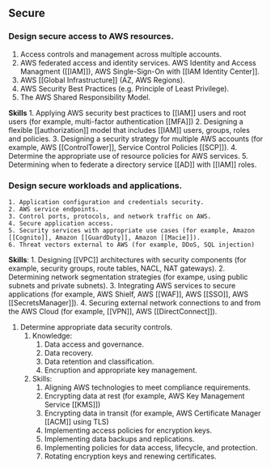 ## Secure

### Design secure access to AWS resources.

1. Access controls and management across multiple accounts.
2. AWS federated access and identity services. AWS Identity and Access Managment ([[IAM]]), AWS Single-Sign-On with [[IAM Identity Center]].
3. AWS [[Global Infrastructure]] (AZ, AWS Regions).
4. AWS Security Best Practices (e.g. Principle of Least Privilege).
5. The AWS Shared Responsibility Model.

**Skills**
	1. Applying AWS security best practices to [[IAM]] users and root users (for example, multi-factor authentication [[MFA]])
	2. Designing a flexible [[authorization]] model that includes [[IAM]] users, groups, roles and policies.
	3. Designing a security strategy for multiple AWS accounts (for example, AWS [[ControlTower]], Service Control Policies [[SCP]]).
	4. Determine the appropriate use of resource policies for AWS services.
	5. Determining when to federate a directory service [[AD]] with [[IAM]] roles.

### Design secure workloads and applications.
	1. Application configuration and credentials security.
	2. AWS service endpoints.
	3. Control ports, protocols, and network traffic on AWS.
	4. Secure application access.
	5. Security services with appropriate use cases (for example, Amazon [[Cognito]], Amazon [[GuardDuty]], Amazon [[Macie]]).
	6. Threat vectors external to AWS (for example, DDoS, SQL injection)

 **Skills**:
	1. Designing [[VPC]] architectures with security components (for example, security groups, route tables, NACL, NAT gateways).
	2. Determining network segmentation strategies (for exampe, using public subnets and private subnets).
	3. Integrating AWS services to secure applications (for example, AWS Shielf, AWS [[WAF]], AWS [[SSO]], AWS [[SecretsManager]]).
	4. Securing external network connections to and from the AWS Cloud (for example, [[VPN]], AWS [[DirectConnect]]).

1. Determine appropriate data security controls.
	1. Knowledge:
		1. Data access and governance.
		2. Data recovery.
		3. Data retention and classification.
		4. Encruption and appropriate key management.
	2. Skills:
		1. Aligning AWS technologies to meet compliance requirements.
		2. Encrypting data at rest (for example, AWS Key Management Service [[KMS]])
		3. Encrypting data in transit (for example, AWS Certificate Manager [[ACM]] using TLS)
		4. Implementing access policies for encryption keys.
		5. Implementing data backups and replications.
		6. Implementing policies for data access, lifecycle, and protection.
		7. Rotating encryption keys and renewing certificates.
